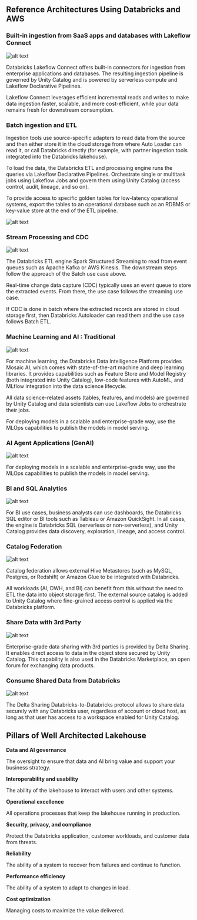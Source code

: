 ## Reference Architectures Using Databricks and AWS

### Built-in ingestion from SaaS apps and databases with Lakeflow Connect

![alt text](https://snipboard.io/DPcxKn.jpg)

Databricks Lakeflow Connect offers built-in connectors for ingestion from enterprise applications and databases. The resulting ingestion pipeline is governed by Unity Catalog and is powered by serverless compute and Lakeflow Declarative Pipelines.

Lakeflow Connect leverages efficient incremental reads and writes to make data ingestion faster, scalable, and more cost-efficient, while your data remains fresh for downstream consumption.

### Batch ingestion and ETL

Ingestion tools use source-specific adapters to read data from the source and then either store it in the cloud storage from where Auto Loader can read it, or call Databricks directly (for example, with partner ingestion tools integrated into the Databricks lakehouse). 

To load the data, the Databricks ETL and processing engine runs the queries via Lakeflow Declarative Pipelines. Orchestrate single or multitask jobs using Lakeflow Jobs and govern them using Unity Catalog (access control, audit, lineage, and so on). 

To provide access to specific golden tables for low-latency operational systems, export the tables to an operational database such as an RDBMS or key-value store at the end of the ETL pipeline.

![alt text](https://snipboard.io/d7I50M.jpg)

### Stream Processing and CDC

![alt text](https://snipboard.io/9MX0tv.jpg)

The Databricks ETL engine Spark Structured Streaming to read from event queues such as Apache Kafka or AWS Kinesis. The downstream steps follow the approach of the Batch use case above.

Real-time change data capture (CDC) typically uses an event queue to store the extracted events. From there, the use case follows the streaming use case.

If CDC is done in batch where the extracted records are stored in cloud storage first, then Databricks Autoloader can read them and the use case follows Batch ETL.

### Machine Learning and AI : Traditional

![alt text](https://snipboard.io/uPmSGZ.jpg)

For machine learning, the Databricks Data Intelligence Platform provides Mosaic AI, which comes with state-of-the-art machine and deep learning libraries. It provides capabilities such as Feature Store and Model Registry (both integrated into Unity Catalog), low-code features with AutoML, and MLflow integration into the data science lifecycle.

All data science-related assets (tables, features, and models) are governed by Unity Catalog and data scientists can use Lakeflow Jobs to orchestrate their jobs.

For deploying models in a scalable and enterprise-grade way, use the MLOps capabilities to publish the models in model serving.

### AI Agent Applications (GenAI)

![alt text](https://snipboard.io/Ed6ioA.jpg)

For deploying models in a scalable and enterprise-grade way, use the MLOps capabilities to publish the models in model serving.

### BI and SQL Analytics

![alt text](https://snipboard.io/l1ncUq.jpg)

For BI use cases, business analysts can use dashboards, the Databricks SQL editor or BI tools such as Tableau or Amazon QuickSight. In all cases, the engine is Databricks SQL (serverless or non-serverless), and Unity Catalog provides data discovery, exploration, lineage, and access control.

### Catalog Federation

![alt text](https://snipboard.io/GaQwED.jpg)

Catalog federation allows external Hive Metastores (such as MySQL, Postgres, or Redshift) or Amazon Glue to be integrated with Databricks.

All workloads (AI, DWH, and BI) can benefit from this without the need to ETL the data into object storage first. The external source catalog is added to Unity Catalog where fine-grained access control is applied via the Databricks platform.

### Share Data with 3rd Party

![alt text](https://snipboard.io/fQrNP8.jpg)

Enterprise-grade data sharing with 3rd parties is provided by Delta Sharing. It enables direct access to data in the object store secured by Unity Catalog. This capability is also used in the Databricks Marketplace, an open forum for exchanging data products.

### Consume Shared Data from Databricks

![alt text](https://snipboard.io/VKLeNU.jpg)

The Delta Sharing Databricks-to-Databricks protocol allows to share data securely with any Databricks user, regardless of account or cloud host, as long as that user has access to a workspace enabled for Unity Catalog.

## Pillars of Well Architected Lakehouse

**Data and AI governance**

The oversight to ensure that data and AI bring value and support your business strategy.

**Interoperability and usability**

The ability of the lakehouse to interact with users and other systems.

**Operational excellence**

All operations processes that keep the lakehouse running in production.

**Security, privacy, and compliance**

Protect the Databricks application, customer workloads, and customer data from threats.

**Reliability**

The ability of a system to recover from failures and continue to function.

**Performance efficiency**

The ability of a system to adapt to changes in load.

**Cost optimization**

Managing costs to maximize the value delivered.